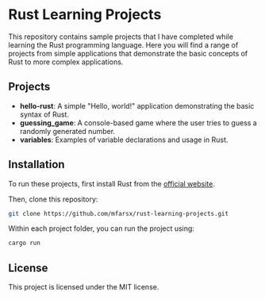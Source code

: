# Rust Learning Projects

This repository contains sample projects that I have completed while learning the Rust programming language. Here you will find a range of projects from simple applications that demonstrate the basic concepts of Rust to more complex applications.

## Projects

- **hello-rust**: A simple "Hello, world!" application demonstrating the basic syntax of Rust.
- **guessing_game**: A console-based game where the user tries to guess a randomly generated number.
- **variables**: Examples of variable declarations and usage in Rust.

## Installation

To run these projects, first install Rust from the [official website](https://www.rust-lang.org/tools/install).

Then, clone this repository:

```sh
git clone https://github.com/mfarsx/rust-learning-projects.git
```

Within each project folder, you can run the project using:

```sh
cargo run
```

## License

This project is licensed under the MIT license.
